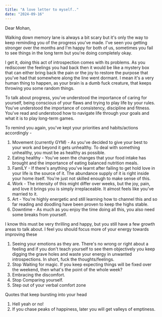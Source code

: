```yaml
---
title: "A love letter to myself.."
date: "2024-09-16"
---
```


Dear Mohan,

Walking down memory lane is always a bit scary but it's only the way to keep reminding you of the progress you've made. I've seen you getting stronger over the months and I'm happy for both of us, sometimes you fail to see things in the long term but you're doing completely okay. 

I get it, doing this act of introspection comes with its problems. As you rediscover the feelings you had back then it would be like a mystery box that can either bring back the pain or the joy to restore the purpose that you've had that somewhere along the line went dormant. I mean it's a very human thing to happen, as your brain is a dumb fuck creature, that keeps throwing you some random things. 

To talk about progress, you've understood the importance of caring for yourself, being conscious of your flaws and trying to play life by your rules. You've understood the importance of consistency, discipline and fitness. You've read and understood how to navigate life through your goals and what it is to play long-term games. 

To remind you again, you've kept your priorities and habits/actions accordingly - 
1. Movement (currently GYM) - As you've decided to give your best to your work and beyond it gets unhealthy. To deal with something unhealthy, you must be as healthy as possible.
2. Eating healthy - You've seen the changes that your food intake has brought and the importance of eating balanced nutrition meals.
3. FamILY - If there's anything you've learnt after failing to get hold love in your life is the source of it. The abundance supply of it is right inside your home itself. You're just not skilled enough to make sense of this.
4. Work - The intensity of this might differ over weeks, but the joy, pain, and love it brings you is simply irreplaceable. It almost feels like you've married to it. 
5. Art - You're highly energetic and still learning how to channel this and so far reading and doodling have been proven to keep the highs stable.
6. Downtime - As much as you enjoy the time doing all this, you also need some breaks from yourself.

I know this must be very thrilling and happy, but you still have a few growth areas to talk about. I feel you should focus more of your energy towards improving these
1. Seeing your emotions as they are. There's no wrong or right about a feeling and if you don't teach yourself to see them objectively you keep digging the grave holes and waste your energy in unwanted introspections. In short, fuck the thoughts/feelings.
2. Stop Waiting for magic. If you keep expecting things will be fixed over the weekend, then what's the point of the whole week? 
3. Embracing the discomfort. 
4. Stop Comparing yourself.
5. Step out of your verbal comfort zone


Quotes that keep bursting into your head
1. Hell yeah or no!
2. If you chase peaks of happiness, later you will get valleys of emptiness.